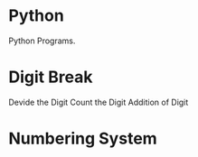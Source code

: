 # Python
Python Programs.
# Digit Break
Devide the Digit
Count the Digit
Addition of Digit
# Numbering System
